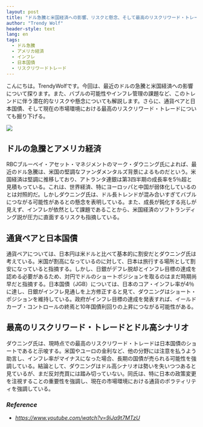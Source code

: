 ```yaml
---
layout: post
title: "ドル急騰と米国経済への影響、リスクと懸念、そして最高のリスクリワード・トレード"
author: "Trendy Wolf"
header-style: text
lang: en
tags:
  - ドル急騰
  - アメリカ経済
  - インフレ
  - 日本国債
  - リスクリワードトレード
---
```


こんにちは。TrendyWolfです。今回は、最近のドルの急騰と米国経済への影響について探ります。また、バブルの可能性やインフレ管理の課題など、このトレンドに伴う潜在的なリスクや懸念についても解説します。さらに、通貨ペアと日本国債、そして現在の市場環境における最高のリスクリワード・トレードについても掘り下げる。

<img
    src="https://i.ytimg.com/vi/9iJa9t7MTzU/hqdefault.jpg"
/>


## ドルの急騰とアメリカ経済
RBCブルーベイ・アセット・マネジメントのマーク・ダウニング氏によれば、最近のドル急騰は、米国の堅調なファンダメンタルズ背景によるものだという。米国経済は堅調に推移しており、アトランタ連銀は第3四半期の成長率を5％超と見積もっている。これは、世界経済、特にヨーロッパと中国が弱体化しているのとは対照的だ。しかしダウニング氏は、ドル長トレンドが混み合いすぎてバブルにつながる可能性があるとの懸念を表明している。また、成長が鈍化する兆しが見えず、インフレが依然として課題であることから、米国経済のソフトランディング説が圧力に直面するリスクも指摘している。

## 通貨ペアと日本国債
通貨ペアについては、日本円は米ドルと比べて基本的に割安だとダウニング氏は考えている。米国が割高になっているのに対して、日本は旅行する場所として割安になっていると指摘する。しかし、日銀がデフレ脱却とインフレ目標の達成を認める必要があるため、対円でドルのショートポジションを取るのはまだ時期尚早だと指摘する。日本国債（JGB）については、日本のコア・インフレ率が4％に達し、日銀がインフレ見通しを上方修正すると見て、ダウニングはショート・ポジションを維持している。政府がインフレ目標の達成を発表すれば、イールドカーブ・コントロールの終焉と10年国債利回りの上昇につながる可能性がある。

## 最高のリスクリワード・トレードとドル高シナリオ
ダウニング氏は、現時点での最高のリスクリワード・トレードは日本国債のショートであると示唆する。米国やユーロの金利など、他の分野には注意を払うよう助言し、インフレ率がマイナスになった場合、長期の国債が売られる可能性を強調している。結論として、ダウニングはドル高シナリオは勢いを失いつつあると見ているが、まだ反対売買には踏み切っていない。同氏は、特に日本の政策変更を注視することの重要性を強調し、現在の市場環境における通貨のボラティリティを強調している。


### _Reference_
- _https://www.youtube.com/watch?v=9iJa9t7MTzU_

